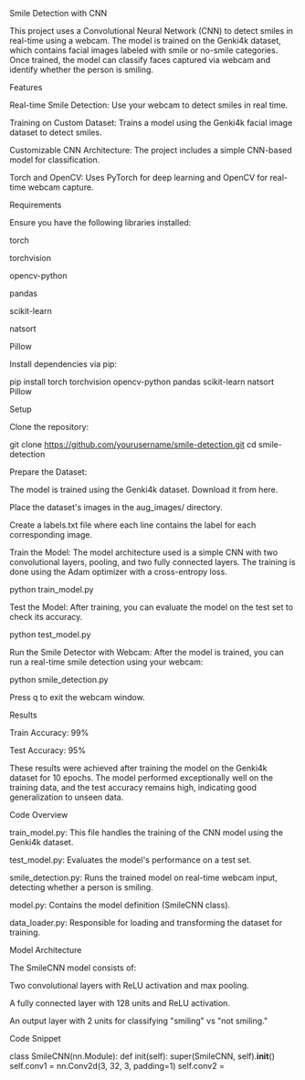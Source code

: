Smile Detection with CNN

This project uses a Convolutional Neural Network (CNN) to detect smiles in real-time using a webcam. The model is trained on the Genki4k dataset, which contains facial images labeled with smile or no-smile categories. Once trained, the model can classify faces captured via webcam and identify whether the person is smiling.

Features

Real-time Smile Detection: Use your webcam to detect smiles in real time.

Training on Custom Dataset: Trains a model using the Genki4k facial image dataset to detect smiles.

Customizable CNN Architecture: The project includes a simple CNN-based model for classification.

Torch and OpenCV: Uses PyTorch for deep learning and OpenCV for real-time webcam capture.

Requirements

Ensure you have the following libraries installed:

torch

torchvision

opencv-python

pandas

scikit-learn

natsort

Pillow

Install dependencies via pip:

pip install torch torchvision opencv-python pandas scikit-learn natsort Pillow 

Setup

Clone the repository:

git clone https://github.com/yourusername/smile-detection.git cd smile-detection 

Prepare the Dataset:

The model is trained using the Genki4k dataset. Download it from here.

Place the dataset's images in the aug_images/ directory.

Create a labels.txt file where each line contains the label for each corresponding image.

Train the Model: The model architecture used is a simple CNN with two convolutional layers, pooling, and two fully connected layers. The training is done using the Adam optimizer with a cross-entropy loss.

python train_model.py 

Test the Model: After training, you can evaluate the model on the test set to check its accuracy.

python test_model.py 

Run the Smile Detector with Webcam: After the model is trained, you can run a real-time smile detection using your webcam:

python smile_detection.py 

Press q to exit the webcam window.

Results

Train Accuracy: 99%

Test Accuracy: 95%

These results were achieved after training the model on the Genki4k dataset for 10 epochs. The model performed exceptionally well on the training data, and the test accuracy remains high, indicating good generalization to unseen data.

Code Overview

train_model.py: This file handles the training of the CNN model using the Genki4k dataset.

test_model.py: Evaluates the model's performance on a test set.

smile_detection.py: Runs the trained model on real-time webcam input, detecting whether a person is smiling.

model.py: Contains the model definition (SmileCNN class).

data_loader.py: Responsible for loading and transforming the dataset for training.

Model Architecture

The SmileCNN model consists of:

Two convolutional layers with ReLU activation and max pooling.

A fully connected layer with 128 units and ReLU activation.

An output layer with 2 units for classifying "smiling" vs "not smiling."

Code Snippet

class SmileCNN(nn.Module): def init(self): super(SmileCNN, self).__init__() self.conv1 = nn.Conv2d(3, 32, 3, padding=1) self.conv2 =
